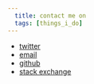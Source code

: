 ```yaml
---
  title: contact me on
  tags: [things_i_do]
---
```


* [twitter](http://twitter.com/zspencer)
* [email](mailto:hello@zeespencer.com)
* [github](http://github.com/zspencer)
* [stack exchange](http://stackexchange.com/users/32761)
